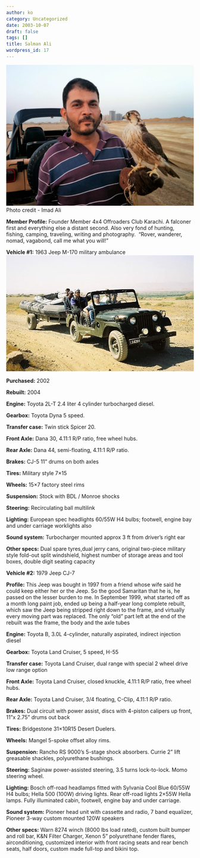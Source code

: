 ```yaml
---
author: ko
category: Uncategorized
date: 2003-10-07
draft: false
tags: []
title: Salman Ali
wordpress_id: 17
---
```


![](./IMG_20150416_184935-1024x768.jpg) Photo credit - Imad Ali

**Member Profile:** Founder Member 4x4 Offroaders Club Karachi. A falconer first and everything else a distant second. Also very fond of hunting, fishing, camping, traveling, writing and photography.  “Rover, wanderer, nomad, vagabond, call me what you will!”

**Vehicle #1:** 1963 Jeep M-170 military ambulance
![](./F10000781.jpg)

**Purchased:** 2002

**Rebuilt:** 2004

**Engine:** Toyota 2L-T 2.4 liter 4 cylinder turbocharged diesel.

**Gearbox:** Toyota Dyna 5 speed.

**Transfer case:** Twin stick Spicer 20.

**Front Axle:** Dana 30, 4.11:1 R/P ratio, free wheel hubs.

**Rear Axle:** Dana 44, semi-floating, 4.11:1 R/P ratio.

**Brakes:** CJ-5 11” drums on both axles

**Tires:** Military style 7×15

**Wheels:** 15×7 factory steel rims

**Suspension:** Stock with BDL / Monroe shocks

**Steering:** Recirculating ball multilink

**Lighting:** European spec headlights 60/55W H4 bulbs; footwell, engine bay and under carriage worklights also

**Sound system:** Turbocharger mounted approx 3 ft from driver’s right ear

**Other specs:** Dual spare tyres,dual jerry cans, original two-piece military style fold-out split windshield, highest number of storage areas and tool boxes, double digit seating capacity

**Vehicle #2:** 1979 Jeep CJ-7

**Profile:** This Jeep was bought in 1997 from a friend whose wife said he could keep either her or the Jeep. So the good Samaritan that he is, he passed on the lesser burden to me. In September 1999, what started off as a month long paint job, ended up being a half-year long complete rebuilt, which saw the Jeep being stripped right down to the frame, and virtually every moving part was replaced. The only “old” part left at the end of the rebuilt was the frame, the body and the axle tubes

**Engine:** Toyota B, 3.0L 4-cylinder, naturally aspirated, indirect injection diesel

**Gearbox:** Toyota Land Cruiser, 5 speed, H-55

**Transfer case:** Toyota Land Cruiser, dual range with special 2 wheel drive low range option

**Front Axle:** Toyota Land Cruiser, closed knuckle, 4.11:1 R/P ratio, free wheel hubs.

**Rear Axle:** Toyota Land Cruiser, 3/4 floating, C-Clip, 4.11:1 R/P ratio.

**Brakes:** Dual circuit with power assist, discs with 4-piston calipers up front, 11”x 2.75” drums out back


**Tires:** Bridgestone 31×10R15 Desert Duelers.

**Wheels:** Mangel 5-spoke offset alloy rims.

**Suspension:** Rancho RS 9000’s 5-stage shock absorbers. Currie 2” lift greasable shackles, polyurethane bushings.

**Steering:** Saginaw power-assisted steering, 3.5 turns lock-to-lock. Momo steering wheel.

**Lighting:** Bosch off-road headlamps fitted with Sylvania Cool Blue 60/55W H4 bulbs; Hella 500 (100W) driving lights. Rear off-road lights 2×55W Hella lamps. Fully illuminated cabin, footwell, engine bay and under carriage.

**Sound system:** Pioneer head unit with cassette and radio, 7 band equalizer, Pioneer 3-way custom mounted 120W speakers

**Other specs:** Warn 8274 winch (8000 lbs load rated), custom built bumper and roll bar, K&N Filter Charger, Xenon 5” polyurethane fender flares, airconditioning, customized interior with front racing seats and rear bench seats, half doors, custom made full-top and bikini top.